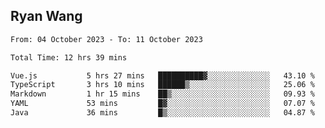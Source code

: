 ## Ryan Wang

<!--START_SECTION:waka-->

```txt
From: 04 October 2023 - To: 11 October 2023

Total Time: 12 hrs 39 mins

Vue.js           5 hrs 27 mins   ██████████▓░░░░░░░░░░░░░░   43.10 %
TypeScript       3 hrs 10 mins   ██████▒░░░░░░░░░░░░░░░░░░   25.06 %
Markdown         1 hr 15 mins    ██▒░░░░░░░░░░░░░░░░░░░░░░   09.93 %
YAML             53 mins         █▓░░░░░░░░░░░░░░░░░░░░░░░   07.07 %
Java             36 mins         █▒░░░░░░░░░░░░░░░░░░░░░░░   04.87 %
```

<!--END_SECTION:waka-->
